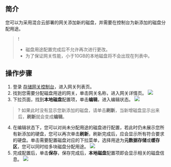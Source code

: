 ## 简介

您可以为采用混合云部署的网关添加新的磁盘，并需要在控制台为新添加的磁盘分配用途。
> ! 
> - 磁盘用途配置完成后不允许再次进行更改。
> - 为了保证网关性能，小于10GB的本地磁盘将不会出现在列表中。

## 操作步骤
1. 登录 [存储网关控制台](https://console.cloud.tencent.com/csg/gateway)，进入网关列表页。
2. 找到您需要分配磁盘用途的网关，单击网关名称，进入网关详情页。
![](https://main.qcloudimg.com/raw/bed72ab8c433ff256b03148cb32a5fac.jpg)
3. 下拉页面，找到**本地磁盘**配置项，单击**编辑**，进入编辑状态。
![](https://main.qcloudimg.com/raw/d3103b2d8bc7c3b2387ecb2a4aa22000.png)
>? 如果此时没有显示您新添加的磁盘，请单击**刷新**，当新增磁盘显示出来后，**刷新**就会变成**编辑**。
4. 在编辑状态下，您可以对尚未分配用途的磁盘进行配置，若此时仍未展示您所有新添加的硬盘，您可以再次单击**刷新**，刷新完成后，应会显示所有符合要求的硬盘。单击需要配置磁盘对应的下拉菜单，选择用途为**元数据存储**或**缓存区**，您可以同时给多块磁盘分配用途。
![](https://main.qcloudimg.com/raw/af5494650dea855bf7c33da38d89f581.png)
5. 完成配置后，单击**保存**，保存完成后，**本地磁盘**配置项即会显示相关的磁盘信息。
![](https://main.qcloudimg.com/raw/6653d177cc3261d4cd0f04446d0dd5fc.png)
